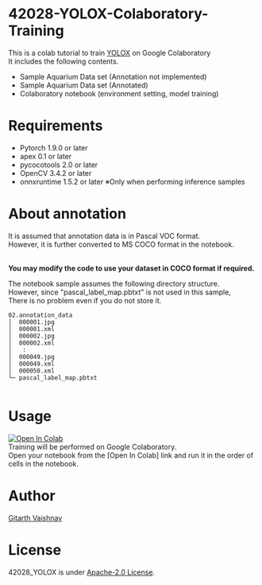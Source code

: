 # 42028-YOLOX-Colaboratory-Training

This is a colab tutorial to train [YOLOX](https://github.com/Megvii-BaseDetection/YOLOX) on Google Colaboratory<br>
It includes the following contents.<br>
* Sample Aquarium Data set (Annotation not implemented)
* Sample Aquarium Data set (Annotated)
* Colaboratory notebook (environment setting, model training)

# Requirements
* Pytorch 1.9.0 or later
* apex 0.1 or later
* pycocotools 2.0 or later
* OpenCV 3.4.2 or later
* onnxruntime 1.5.2 or later ※Only when performing inference samples

# About annotation
It is assumed that annotation data is in Pascal VOC format.<br>
However, it is further converted to MS COCO format in the notebook.<br><br>

**You may modify the code to use your dataset in COCO format if required.**

The notebook sample assumes the following directory structure.<br>
However, since "pascal_label_map.pbtxt" is not used in this sample, <Br>
There is no problem even if you do not store it.
```
02.annotation_data
│  000001.jpg
│  000001.xml
│  000002.jpg
│  000002.xml
│   :
│  000049.jpg
│  000049.xml
│  000050.xml
└─ pascal_label_map.pbtxt
  
```

# Usage
[![Open In Colab](https://colab.research.google.com/assets/colab-badge.svg)](https://colab.research.google.com/github/GitarthVaishnav/42028_YOLOX/blob/main/YOLOX_Colaboratory_Training_Sample.ipynb)<br>
Training will be performed on Google Colaboratory.<br>
Open your notebook from the [Open In Colab] link and run it in the order of cells in the notebook.

# Author
[Gitarth Vaishnav](https://linkedin.com/in/gitarthvaishnav)

# License 
42028_YOLOX is under [Apache-2.0 License](LICENSE).
